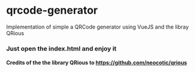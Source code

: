 # qrcode-generator
Implementation of simple a QRCode generator using VueJS and the libray QRious

### Just open the index.html and enjoy it

#### Credits of the the library QRious to https://github.com/neocotic/qrious
